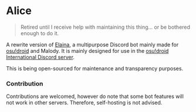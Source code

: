 # Alice

> Retired until I receive help with maintaining this thing... or be bothered enough to do it.

A rewrite version of [Elaina](https://github.com/NeroYuki/Elaina), a multipurpose Discord bot mainly made for [osu!droid](https://osudroid.moe/) and Malody. It is mainly designed for use in the [osu!droid International Discord server](https://discord.gg/nyD92cE).

This is being open-sourced for maintenance and transparency purposes.

### Contribution

Contributions are welcomed, however do note that some bot features will not work in other servers. Therefore, self-hosting is not advised.
